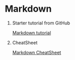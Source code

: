 # Markdown

1. Starter tutorial from GitHub

   [Markdown tutorial](https://www.markdowntutorial.com)

1. CheatSheet

   [Markdown CheatSheet](https://guides.github.com/pdfs/markdown-cheatsheet-online.pdf)
